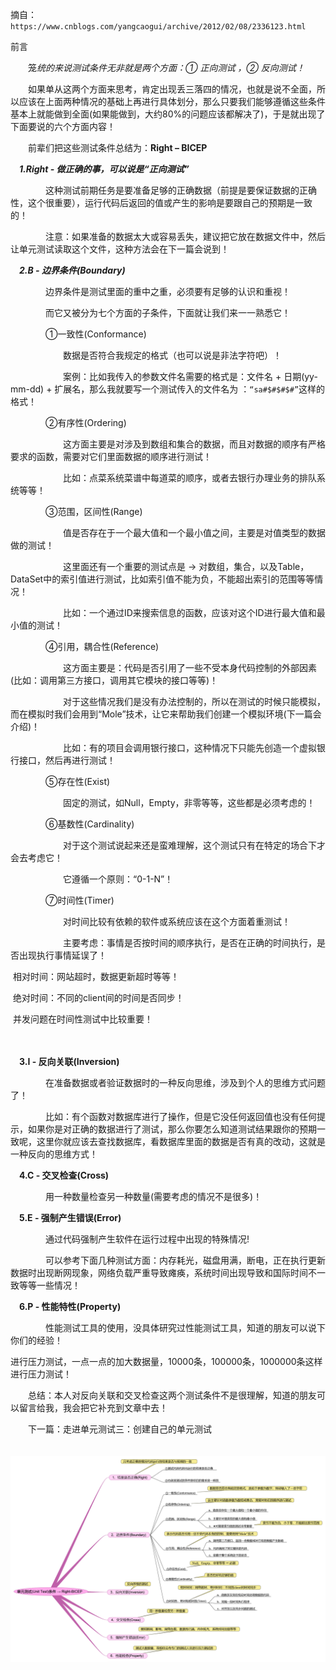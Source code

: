 摘自：`https://www.cnblogs.com/yangcaogui/archive/2012/02/08/2336123.html`



前言

　　笼*统的来说测试条件无非就是两个方面：① 正向测试 ，② 反向测试！*

　　如果单从这两个方面来思考，肯定出现丢三落四的情况，也就是说不全面，所以应该在上面两种情况的基础上再进行具体划分，那么只要我们能够遵循这些条件基本上就能做到全面(如果能做到，大约80%的问题应该都解决了)，于是就出现了下面要说的六个方面内容！

　　前辈们把这些测试条件总结为：**Right – BICEP**

　***1.Right - 做正确的事，可以说是“正向测试”***

　　　　这种测试前期任务是要准备足够的正确数据（前提是要保证数据的正确性，这个很重要），运行代码后返回的值或产生的影响是要跟自己的预期是一致的！

　　　　注意：如果准备的数据太大或容易丢失，建议把它放在数据文件中，然后让单元测试读取这个文件，这种方法会在下一篇会说到！

 

　***2.B - 边界条件(Boundary)***

　　　　边界条件是测试里面的重中之重，必须要有足够的认识和重视！

　　　　而它又被分为七个方面的子条件，下面就让我们来一一熟悉它！

　　　　①一致性(Conformance)

　　　　　　数据是否符合我规定的格式（也可以说是非法字符吧）！

　　　　　　案例：比如我传入的参数文件名需要的格式是：文件名 + 日期(yy-mm-dd) + 扩展名，那么我就要写一个测试传入的文件名为 ：`“sa#$#$#$#”`这样的格式！

　　　　②有序性(Ordering)

　　　　　　这方面主要是对涉及到数组和集合的数据，而且对数据的顺序有严格要求的函数，需要对它们里面数据的顺序进行测试！

　　　　　　比如：点菜系统菜谱中每道菜的顺序，或者去银行办理业务的排队系统等等！

　　　　③范围，区间性(Range)

　　　　　　值是否存在于一个最大值和一个最小值之间，主要是对值类型的数据做的测试！

　　　　　　这里面还有一个重要的测试点是 → 对数组，集合，以及Table，DataSet中的索引值进行测试，比如索引值不能为负，不能超出索引的范围等等情况！

　　　　　　比如：一个通过ID来搜索信息的函数，应该对这个ID进行最大值和最小值的测试！

　　　　④引用，耦合性(Reference)

　　　　　　这方面主要是：代码是否引用了一些不受本身代码控制的外部因素(比如：调用第三方接口，调用其它模块的接口等等)！

　　　　　　对于这些情况我们是没有办法控制的，所以在测试的时候只能模拟，而在模拟时我们会用到“Mole”技术，让它来帮助我们创建一个模拟环境(下一篇会介绍)！

　　　　　　比如：有的项目会调用银行接口，这种情况下只能先创造一个虚拟银行接口，然后再进行测试！

　　　　⑤存在性(Exist)

　　　　　　固定的测试，如Null，Empty，非零等等，这些都是必须考虑的！

　　　　⑥基数性(Cardinality)

　　　　　　对于这个测试说起来还是蛮难理解，这个测试只有在特定的场合下才会去考虑它！

　　　　　　它遵循一个原则：“0-1-N”！ 　　　　　　

　　　　⑦时间性(Timer)

　　　　　　对时间比较有依赖的软件或系统应该在这个方面着重测试！

　　　　　　主要考虑：事情是否按时间的顺序执行，是否在正确的时间执行，是否出现执行事情延误了！

​                  相对时间：网站超时，数据更新超时等等！

​                  绝对时间：不同的client间的时间是否同步！

​                  并发问题在时间性测试中比较重要！　　　

　　

　**3.I - 反向关联(Inversion)**　　　　　　

　　　　在准备数据或者验证数据时的一种反向思维，涉及到个人的思维方式问题了！

　　　　比如：有个函数对数据库进行了操作，但是它没任何返回值也没有任何提示，如果你是对正确的数据进行了测试，那么你要怎么知道测试结果跟你的预期一致呢，这里你就应该去查找数据库，看数据库里面的数据是否有真的改动，这就是一种反向的思维方式！

 

　**4.C - 交叉检查(Cross)**

　　　　用一种数量检查另一种数量(需要考虑的情况不是很多)！

 

　**5.E - 强制产生错误(Error)**

　　　　通过代码强制产生软件在运行过程中出现的特殊情况!

　　　　可以参考下面几种测试方面：内存耗光，磁盘用满，断电，正在执行更新数据时出现断网现象，网络负载严重导致瘫痪，系统时间出现导致和国际时间不一致等等一些情况！

 

　**6.P - 性能特性(Property)**

　　　　性能测试工具的使用，没具体研究过性能测试工具，知道的朋友可以说下你们的经验！

​              进行压力测试，一点一点的加大数据量，10000条，100000条，1000000条这样进行压力测试！

 

　　总结：本人对反向关联和交叉检查这两个测试条件不是很理解，知道的朋友可以留言给我，我会把它补充到文章中去！

　　下一篇：走进单元测试三：创建自己的单元测试

　　![19](./assert/19.png)


